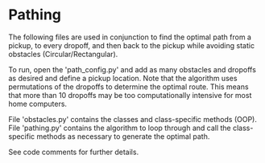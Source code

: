 # Pathing

The following files are used in conjunction to find the optimal path from a pickup, to every dropoff, and then back to the pickup while avoiding static obstacles (Circular/Rectangular).

To run, open the 'path_config.py' and add as many obstacles and dropoffs as desired and define a pickup location. Note that the algorithm uses permutations of the dropoffs to determine the optimal route. This means that more than 10 dropoffs may be too computationally intensive for most home computers.

File 'obstacles.py' contains the classes and class-specific methods (OOP). File 'pathing.py' contains the algorithm to loop through and call the class-specific methods as necessary to generate the optimal path.

See code comments for further details.
